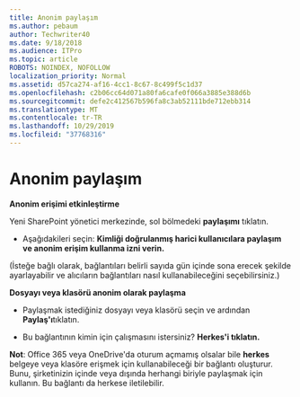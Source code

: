 ```yaml
---
title: Anonim paylaşım
ms.author: pebaum
author: Techwriter40
ms.date: 9/18/2018
ms.audience: ITPro
ms.topic: article
ROBOTS: NOINDEX, NOFOLLOW
localization_priority: Normal
ms.assetid: d57ca274-af16-4cc1-8c67-8c499f5c1d37
ms.openlocfilehash: c2b06cc64d071a80fa6cafe0f066a3885e388d6b
ms.sourcegitcommit: defe2c412567b596fa8c3ab52111bde712ebb314
ms.translationtype: MT
ms.contentlocale: tr-TR
ms.lasthandoff: 10/29/2019
ms.locfileid: "37768316"
---
```

# <a name="anonymous-sharing"></a>Anonim paylaşım

 **Anonim erişimi etkinleştirme**
  
Yeni SharePoint yönetici merkezinde, sol bölmedeki **paylaşımı** tıklatın. 
  
- Aşağıdakileri seçin: **Kimliği doğrulanmış harici kullanıcılara paylaşım ve anonim erişim kullanma izni verin.**
  
(İsteğe bağlı olarak, bağlantıları belirli sayıda gün içinde sona erecek şekilde ayarlayabilir ve alıcıların bağlantıları nasıl kullanabileceğini seçebilirsiniz.)
    
 **Dosyayı veya klasörü anonim olarak paylaşma**
  
- Paylaşmak istediğiniz dosyayı veya klasörü seçin ve ardından **Paylaş'ı**tıklatın. 
    
- Bu bağlantının kimin için çalışmasını istersiniz? **Herkes'i tıklatın.**
  
 **Not**: Office 365 veya OneDrive'da oturum açmamış olsalar bile **herkes** belgeye veya klasöre erişmek için kullanabileceği bir bağlantı oluşturur. Bunu, şirketinizin içinde veya dışında herhangi biriyle paylaşmak için kullanın. Bu bağlantı da herkese iletilebilir. 
    

